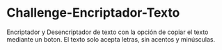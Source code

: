 # Challenge-Encriptador-Texto
Encriptador y Desencriptador de texto con la opción de copiar el texto mediante un boton.
El texto solo acepta letras, sin acentos y minúsculas.
